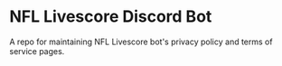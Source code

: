 # NFL Livescore Discord Bot

A repo for maintaining NFL Livescore bot's privacy policy and terms of service pages.